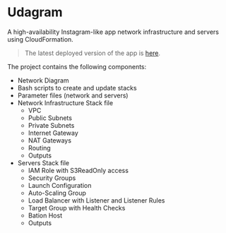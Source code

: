 # Udagram 

A high-availability Instagram-like app network infrastructure and servers using CloudFormation.

> The latest deployed version of the app is [here](http://udagr-webap-nq25dp9ned3z-2094158975.us-west-2.elb.amazonaws.com/).

The project contains the following components:

* Network Diagram
* Bash scripts to create and update stacks
* Parameter files (network and servers)
* Network Infrastructure Stack file
  * VPC
  * Public Subnets
  * Private Subnets
  * Internet Gateway
  * NAT Gateways
  * Routing
  * Outputs
* Servers Stack file
  * IAM Role with S3ReadOnly access
  * Security Groups
  * Launch Configuration
  * Auto-Scaling Group 
  * Load Balancer with Listener and Listener Rules
  * Target Group with Health Checks
  * Bation Host
  * Outputs
